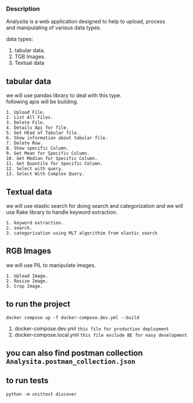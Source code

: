 ### Description
Analysita is a web application designed to help to upload, process <br>
and manipulating of various data types.

data types: <br>
1. tabular data.
2. TGB Images.
3. Textual data

## tabular data <br>
we will use pandas library to deal with this type. <br>
following apis will be building. <br>

```
1. Upload File.
2. List All Files.
3. Delete File.
4. Details Api for file.
5. Get HEad of Tabular file.
6. Show information about tabular file.
7. Delete Row.
8. Show specific Column.
9. Get Mean for Specific Column.
10. Get Median for Specific Column.
11. Get Quantile for Specific Column.
12. Select with query.
13. Select With Complex Query.
```


## Textual data <br>
we will use elastic search for doing search and categorization and we will use
Rake library to handle keyword extraction.

```
1. keyword extraction.
2. search.
3. categorization using MLT algorithim from elastic search
```

## RGB Images <br>
we will use PIL to manipulate images.
```
1. Upload Image.
2. Resize Image.
3. Crop Image.
```


## to run the project
`docker compose up -f docker-compose.dev.yml --build`
1. docker-compose.dev.yml `this file for production deployment`
2. docker-compose.local.yml `this file exclude BE for easy development`

## you can also find postman collection `Analysita.postman_collection.json`

## to run tests
`python -m unittest discover`
